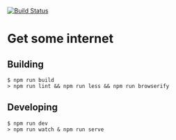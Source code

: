 [![Build Status](https://travis-ci.org/odsod/messapp-frontend.svg?branch=master)](https://travis-ci.org/odsod/messapp-frontend)

Get some internet
=================

Building
--------

```
$ npm run build
> npm run lint && npm run less && npm run browserify
```

Developing
----------

```
$ npm run dev
> npm run watch & npm run serve
```
